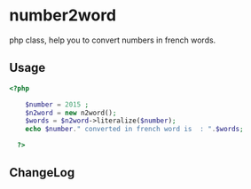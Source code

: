 number2word
==============
php class, help you to convert numbers in french words.

Usage
--------------
```php
<?php

    $number = 2015 ;
    $n2word = new n2word();
    $words = $n2word->literalize($number);
    echo $number." converted in french word is  : ".$words;

  ?>

```
ChangeLog
--------------
